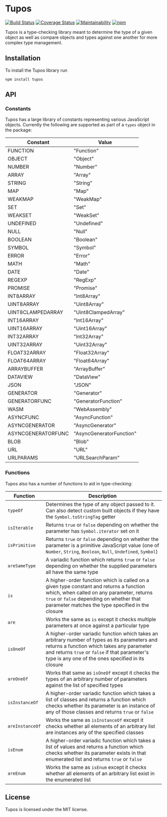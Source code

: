 # Tupos
[![Build Status](https://travis-ci.org/ryandabler/tupos.svg?branch=master)](https://travis-ci.org/ryandabler/tupos)
[![Coverage Status](https://coveralls.io/repos/github/ryandabler/tupos/badge.svg?branch=master)](https://coveralls.io/github/ryandabler/tupos?branch=master)
[![Maintainability](https://api.codeclimate.com/v1/badges/7ef80d23111021929c8e/maintainability)](https://codeclimate.com/github/ryandabler/tupos/maintainability)
[![npm](https://img.shields.io/npm/v/tupos.svg)](https://www.npmjs.com/package/tupos)

Tupos is a type-checking library meant to determine the type of a given object as well as compare objects and types against one another for more complex type management.

## Installation
To install the Tupos library run

```
npm install tupos
```

## API
### Constants
Tupos has a large library of constants representing various JavaScript objects. Currently the following are supported as part of a `types` object in the package:

| Constant           | Value                    |
| ------------------ | ------------------------ |
| FUNCTION           | "Function"               |
| OBJECT             | "Object"                 |
| NUMBER             | "Number"                 |
| ARRAY              | "Array"                  |
| STRING             | "String"                 |
| MAP                | "Map"                    |
| WEAKMAP            | "WeakMap"                |
| SET                | "Set"                    |
| WEAKSET            | "WeakSet"                |
| UNDEFINED          | "Undefined"              |
| NULL               | "Null"                   |
| BOOLEAN            | "Boolean"                |
| SYMBOL             | "Symbol"                 |
| ERROR              | "Error"                  |
| MATH               | "Math"                   |
| DATE               | "Date"                   |
| REGEXP             | "RegExp"                 |
| PROMISE            | "Promise"                |
| INT8ARRAY          | "Int8Array"              |
| UINT8ARRAY         | "Uint8Array"             |
| UINT8CLAMPEDARRAY  | "Uint8ClampedArray"      |
| INT16ARRAY         | "Int16Array"             |
| UINT16ARRAY        | "Uint16Array"            |
| INT32ARRAY         | "Int32Array"             |
| UINT32ARRAY        | "Uint32Array"            |
| FLOAT32ARRAY       | "Float32Array"           |
| FLOAT64ARRAY       | "Float64Array"           |
| ARRAYBUFFER        | "ArrayBuffer"            |
| DATAVIEW           | "DataView"               |
| JSON               | "JSON"                   |
| GENERATOR          | "Generator"              |
| GENERATORFUNC      | "GeneratorFunction"      |
| WASM               | "WebAssembly"            |
| ASYNCFUNC          | "AsyncFunction"          |
| ASYNCGENERATOR     | "AsyncGenerator"         |
| ASYNCGENERATORFUNC | "AsyncGeneratorFunction" |
| BLOB               | "Blob"                   |
| URL                | "URL"                    |
| URLPARAMS          | "URLSearchParam"         |

### Functions
Tupos also has a number of functions to aid in type-checking:

| Function           | Description                                     |
| ------------------ | ----------------------------------------------- |
| `typeOf`           | Determines the type of any object passed to it. Can also detect custom built objects if they have the `Symbol.toStringTag` getter |
| `isIterable`       | Returns `true` or `false` depending on whether the parameter has `Symbol.iterator` set on it |
| `isPrimitive`      | Returns `true` or `false` depending on whether the parameter is a primitive JavaScript value (one of `Number`, `String`, `Boolean`, `Null`, `Undefined`, `Symbol`) |
| `areSameType`      | A variadic function which returns `true` or `false` depending on whether the supplied parameters all have the same type |
| `is`               | A higher-order function which is called on a given type constant and returns a function which, when called on any parameter, returns `true` or `false` depending on whether that parameter matches the type specified in the closure |
| `are`              | Works the same as `is` except it checks multiple parameters at once against a particular type |
| `isOneOf`          | A higher-order variadic function which takes an arbitrary number of types as its parameters and returns a function which takes any parameter and returns `true` or `false` if that parameter's type is any one of the ones specified in its closure |
| `areOneOf`         | Works that same as `isOneOf` except it checks the types of an arbitrary number of parameters against the list of specified types |
| `isInstanceOf`     | A higher-order variadic function which takes a list of classes and returns a function which checks whether its parameter is an instance of any of those classes and returns `true` or `false` |
| `areInstanceOf`    | Works the same as `isInstanceOf` except it checks whether all elements of an arbitrary list are instances any of the specified classes |
| `isEnum`           | A higher-order variadic function which takes a list of values and returns a function which checks whether its parameter exists in that enumerated list and returns `true` or `false` |
| `areEnum`          | Works the same as `isEnum` except it checks whether all elements of an arbitrary list exist in the enumerated list |

## License
Tupos is licensed under the MIT license.